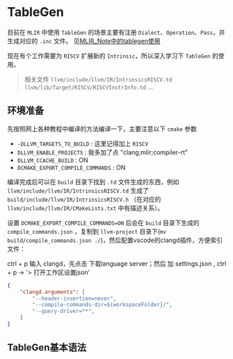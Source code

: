 # TableGen

目前在 `MLIR` 中使用 `TableGen` 的场景主要有注册 `Dialect`、`Operation`、`Pass`，并生成对应的 `.inc` 文件。 见[MLIR_Note中的tablegen使用](../MLIR/MLIR_Note.md#tablegen)

现在有个工作需要为 `RISCV` 扩展新的 `Intrinsic`，所以深入学习下 `TableGen` 的使用。

> 相关文件
> `llvm/include/llvm/IR/IntrinsicsRISCV.td`
> `llvm/lib/Target/RISCV/RISCVInstrInfo.td`
> ...

## 环境准备

先按照网上各种教程中编译的方法编译一下，主要注意以下 `cmake` 参数

- `-DLLVM_TARGETS_TO_BUILD` : 这里记得加上 `RISCV`
- `DLLVM_ENABLE_PROJECTS` : 我多加了点 "clang;mlir;compiler-rt"
- `DLLVM_CCACHE_BUILD` : ON
- `DCMAKE_EXPORT_COMPILE_COMMANDS` : ON

编译完成后可以在 `build` 目录下找到 `.td` 文件生成的东西，例如
`llvm/include/llvm/IR/IntrinsicsRISCV.td` 生成了 `build/include/llvm/IR/IntrinsicsRISCV.h` （在对应的 `llvm/include/llvm/IR/CMakeLists.txt` 中有描述关系）。

设置 `DCMAKE_EXPORT_COMPILE_COMMANDS=ON` 后会在 `build` 目录下生成的`compile_commands.json` ，复制到 `llvm-project` 目录下(`mv build/compile_commands.json ./`)，然后配置vscode的clangd插件，方便索引文件：

ctrl + p 输入 clangd，先点击 下载language server；然后 加 settings.json , ctrl + p → '> 打开工作区设置json’

```json
{
    "clangd.arguments": [
        "--header-insertion=never",
        "--compile-commands-dir=${workspaceFolder}/",
        "--query-driver=**",
    ]
}
```

## TableGen基本语法
